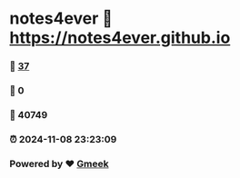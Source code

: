 # notes4ever :link: https://notes4ever.github.io 
### :page_facing_up: [37](https://notes4ever.github.io/tag.html) 
### :speech_balloon: 0 
### :hibiscus: 40749 
### :alarm_clock: 2024-11-08 23:23:09 
### Powered by :heart: [Gmeek](https://github.com/Meekdai/Gmeek)

